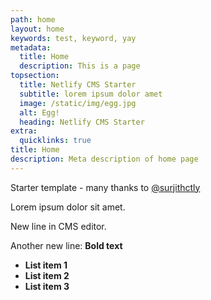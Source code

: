 ```yaml
---
path: home
layout: home
keywords: test, keyword, yay
metadata:
  title: Home
  description: This is a page
topsection:
  title: Netlify CMS Starter
  subtitle: lorem ipsum dolor amet
  image: /static/img/egg.jpg
  alt: Egg!
  heading: Netlify CMS Starter
extra:
  quicklinks: true
title: Home
description: Meta description of home page
---
```

Starter template - many thanks to [@surjithctly](https://surjithctly.in/)

Lorem ipsum dolor sit amet.

New line in CMS editor.

Another new line: **Bold text**

* **List item 1**
* **List item 2**
* **List item 3**